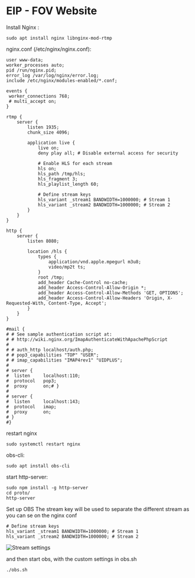 # EIP - FOV Website

Install Nginx :
```
sudo apt install nginx libnginx-mod-rtmp
```

nginx.conf (/etc/nginx/nginx.conf):

```
user www-data;
worker_processes auto;
pid /run/nginx.pid;
error_log /var/log/nginx/error.log;
include /etc/nginx/modules-enabled/*.conf;

events {
 worker_connections 768;
 # multi_accept on;
}

rtmp {
    server {
        listen 1935;
        chunk_size 4096;

        application live {
            live on;
            deny play all; # Disable external access for security

            # Enable HLS for each stream
            hls on;
            hls_path /tmp/hls;
            hls_fragment 3;
            hls_playlist_length 60;

            # Define stream keys
            hls_variant _stream1 BANDWIDTH=1000000; # Stream 1
            hls_variant _stream2 BANDWIDTH=1000000; # Stream 2
        }
    }
}

http {
    server {
        listen 8080;

        location /hls {
            types {
                application/vnd.apple.mpegurl m3u8;
                video/mp2t ts;
            }
            root /tmp;
            add_header Cache-Control no-cache;
            add_header Access-Control-Allow-Origin *;
            add_header Access-Control-Allow-Methods 'GET, OPTIONS';
            add_header Access-Control-Allow-Headers 'Origin, X-Requested-With, Content-Type, Accept';
        }
    }
}

#mail {
# # See sample authentication script at:
# # http://wiki.nginx.org/ImapAuthenticateWithApachePhpScript
#
# # auth_http localhost/auth.php;
# # pop3_capabilities "TOP" "USER";
# # imap_capabilities "IMAP4rev1" "UIDPLUS";
#
# server {
#  listen     localhost:110;
#  protocol   pop3;
#  proxy      on;# }
#
# server {
#  listen     localhost:143;
#  protocol   imap;
#  proxy      on;
# }
#}
```

restart nginx
```
sudo systemctl restart nginx
```

obs-cli:
```
sudo apt install obs-cli
```

start http-server:
```
sudo npm install -g http-server
cd proto/
http-server
```

Set up OBS
The stream key will be used to separate the different stream as you can se on the nginx conf
```
# Define stream keys
hls_variant _stream1 BANDWIDTH=1000000; # Stream 1
hls_variant _stream2 BANDWIDTH=1000000; # Stream 2
```
![Stream settings](https://i.imgur.com/VqlS9Lh.png "OBS")

and then start obs, with the custom settings in obs.sh
```
./obs.sh
```
